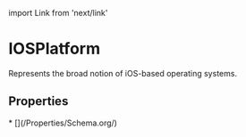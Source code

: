 import Link from 'next/link'

# IOSPlatform

Represents the broad notion of iOS-based operating systems.

## Properties

<Grid>
* [](/Properties/Schema.org/)

</Grid>

